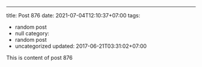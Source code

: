 ---
title: Post 876
date: 2021-07-04T12:10:37+07:00
tags:
  - random post
  - null
category:
  - random post
  - uncategorized
updated: 2017-06-21T03:31:02+07:00

This is content of post 876